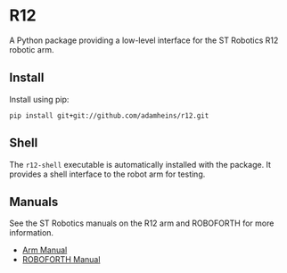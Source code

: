 # R12
A Python package providing a low-level interface for the ST Robotics R12
robotic arm.

## Install
Install using pip:
```
pip install git+git://github.com/adamheins/r12.git
```

## Shell
The `r12-shell` executable is automatically installed with the package. It
provides a shell interface to the robot arm for testing.

## Manuals
See the ST Robotics manuals on the R12 arm and ROBOFORTH for more information.
* [Arm Manual](http://www.strobotics.com/manuals/R12%20manual.pdf)
* [ROBOFORTH Manual](http://www.strobotics.com/manuals/manual16.htm)
